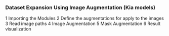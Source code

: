 ### Dataset Expansion Using Image Augmentation (Kia models)

1  Importing the Modules
2  Define the augmentations for apply to the images
3  Read image paths
4  Image Augmentation
5  Mask Augmentation
6  Result visualization
